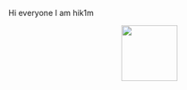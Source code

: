 Hi everyone I am hik1m

<div class="header" align="center">
  <img src="https://i.giphy.com/media/v1.Y2lkPTc5MGI3NjExejIyd3p6MXEweWg0dHFucjV4bTR0MmZqb3pqaDN2eGNibDkxaGJ5MSZlcD12MV9pbnRlcm5hbF9naWZfYnlfaWQmY3Q9Zw/FlGmdHyBjNaMM/giphy.gif" width="100" />
</div>
